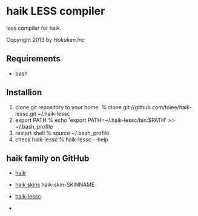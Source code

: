 haik LESS compiler
==========
less compiler for haik.

Copyright 2013 by *Hokuken.Inc*


Requirements
-------------

* bash


Installion
-----------

1. clone git repository to your home.
    % clone git://github.com/toiee/haik-lessc.git ~/.haik-lessc
2. export PATH
    % echo 'export PATH=~/.haik-lessc/bin:$PATH' >> ~/.bash_profile
3. restart shell
    % source ~/.bash_profile
4. check haik-lessc
    % haik-lessc --help



haik family on GitHub
----------------

- [haik](https://github.com/toiee/haik)
- [haik skins](https://github.com/toiee) haik-skin-SKINNAME
- [haik-lessc](https://github.com/toiee/haik-lessc)

-
